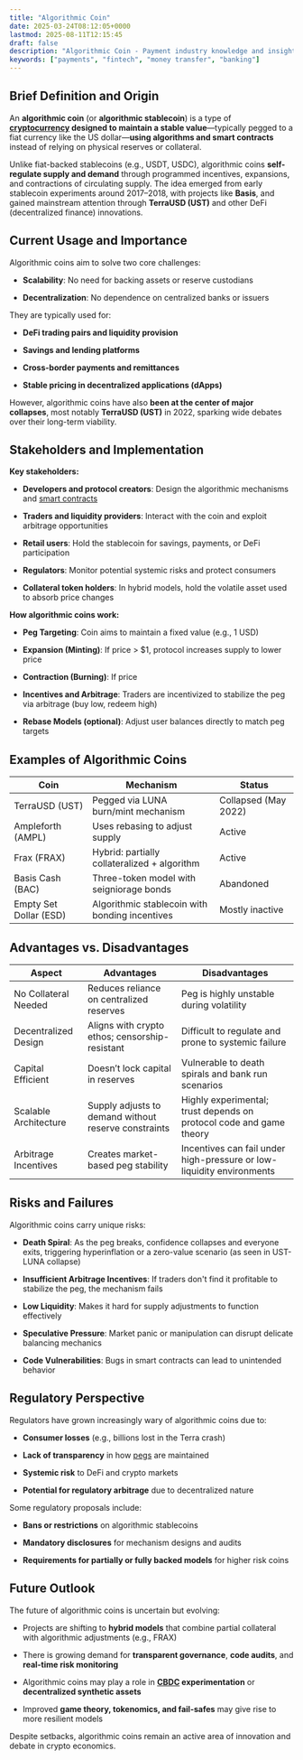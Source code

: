 ```yaml
---
title: "Algorithmic Coin"
date: 2025-03-24T08:12:05+0000
lastmod: 2025-08-11T12:15:45
draft: false
description: "Algorithmic Coin - Payment industry knowledge and insights"
keywords: ["payments", "fintech", "money transfer", "banking"]
---
```


## Brief Definition and Origin

An **algorithmic coin** (or **algorithmic stablecoin**) is a type of **[cryptocurrency](https://faisalkhanllc.xyz/resources/payments-wiki/c/cryptocurrency/) designed to maintain a stable value**—typically pegged to a fiat currency like the US dollar—**using algorithms and smart contracts** instead of relying on physical reserves or collateral.

Unlike fiat-backed stablecoins (e.g., USDT, USDC), algorithmic coins **self-regulate supply and demand** through programmed incentives, expansions, and contractions of circulating supply. The idea emerged from early stablecoin experiments around 2017–2018, with projects like **Basis**, and gained mainstream attention through **TerraUSD (UST)** and other DeFi (decentralized finance) innovations.

## Current Usage and Importance

Algorithmic coins aim to solve two core challenges:

- **Scalability**: No need for backing assets or reserve custodians

- **Decentralization**: No dependence on centralized banks or issuers

They are typically used for:

- **DeFi trading pairs and liquidity provision**

- **Savings and lending platforms**

- **Cross-border payments and remittances**

- **Stable pricing in decentralized applications (dApps)**

However, algorithmic coins have also **been at the center of major collapses**, most notably **TerraUSD (UST)** in 2022, sparking wide debates over their long-term viability.

## Stakeholders and Implementation

**Key stakeholders:**

- **Developers and protocol creators**: Design the algorithmic mechanisms and [smart contracts](https://faisalkhanllc.xyz/resources/payments-wiki/s/smart-contract/)

- **Traders and liquidity providers**: Interact with the coin and exploit arbitrage opportunities

- **Retail users**: Hold the stablecoin for savings, payments, or DeFi participation

- **Regulators**: Monitor potential systemic risks and protect consumers

- **Collateral token holders**: In hybrid models, hold the volatile asset used to absorb price changes

**How algorithmic coins work:**

- **Peg Targeting**: Coin aims to maintain a fixed value (e.g., 1 USD)

- **Expansion (Minting)**: If price > $1, protocol increases supply to lower price

- **Contraction (Burning)**: If price 

- **Incentives and Arbitrage**: Traders are incentivized to stabilize the peg via arbitrage (buy low, redeem high)

- **Rebase Models (optional)**: Adjust user balances directly to match peg targets

## Examples of Algorithmic Coins

| **Coin** | **Mechanism** | **Status** |
| --- | --- | --- |
| TerraUSD (UST) | Pegged via LUNA burn/mint mechanism | Collapsed (May 2022) |
| Ampleforth (AMPL) | Uses rebasing to adjust supply | Active |
| Frax (FRAX) | Hybrid: partially collateralized + algorithm | Active |
| Basis Cash (BAC) | Three-token model with seigniorage bonds | Abandoned |
| Empty Set Dollar (ESD) | Algorithmic stablecoin with bonding incentives | Mostly inactive |

## Advantages vs. Disadvantages

| **Aspect** | **Advantages** | **Disadvantages** |
| --- | --- | --- |
| No Collateral Needed | Reduces reliance on centralized reserves | Peg is highly unstable during volatility |
| Decentralized Design | Aligns with crypto ethos; censorship-resistant | Difficult to regulate and prone to systemic failure |
| Capital Efficient | Doesn’t lock capital in reserves | Vulnerable to death spirals and bank run scenarios |
| Scalable Architecture | Supply adjusts to demand without reserve constraints | Highly experimental; trust depends on protocol code and game theory |
| Arbitrage Incentives | Creates market-based peg stability | Incentives can fail under high-pressure or low-liquidity environments |

## Risks and Failures

Algorithmic coins carry unique risks:

- **Death Spiral**: As the peg breaks, confidence collapses and everyone exits, triggering hyperinflation or a zero-value scenario (as seen in UST-LUNA collapse)

- **Insufficient Arbitrage Incentives**: If traders don't find it profitable to stabilize the peg, the mechanism fails

- **Low Liquidity**: Makes it hard for supply adjustments to function effectively

- **Speculative Pressure**: Market panic or manipulation can disrupt delicate balancing mechanics

- **Code Vulnerabilities**: Bugs in smart contracts can lead to unintended behavior

## Regulatory Perspective

Regulators have grown increasingly wary of algorithmic coins due to:

- **Consumer losses** (e.g., billions lost in the Terra crash)

- **Lack of transparency** in how [pegs](https://faisalkhanllc.xyz/resources/payments-wiki/p/peg/) are maintained

- **Systemic risk** to DeFi and crypto markets

- **Potential for regulatory arbitrage** due to decentralized nature

Some regulatory proposals include:

- **Bans or restrictions** on algorithmic stablecoins

- **Mandatory disclosures** for mechanism designs and audits

- **Requirements for partially or fully backed models** for higher risk coins

## Future Outlook

The future of algorithmic coins is uncertain but evolving:

- Projects are shifting to **hybrid models** that combine partial collateral with algorithmic adjustments (e.g., FRAX)

- There is growing demand for **transparent governance**, **code audits**, and **real-time risk monitoring**

- Algorithmic coins may play a role in **[CBDC](https://faisalkhanllc.xyz/resources/payments-wiki/c/central-bank-digital-currency-cbdc/) experimentation** or **decentralized synthetic assets**

- Improved **game theory, tokenomics, and fail-safes** may give rise to more resilient models

Despite setbacks, algorithmic coins remain an active area of innovation and debate in crypto economics.